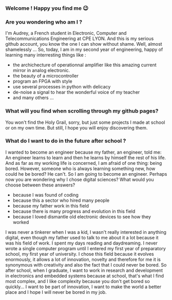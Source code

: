 ### Welcome ! Happy you find me 😉

### Are you wondering who am I ?
I'm Audrey, a French student in Electronic, Computer and Telecommunications Engineering at CPE LYON. And this is my serious github account, you know the one I can show without shame. Well, almost shamelessly ... So, today, I am in my second year of engineering, happy of learning many interresting things like :
  - the archichecture of operationnal amplifier like this amazing current mirror in analog electronic.
  - the beauty of a microcontroller
  - program an FPGA with style
  - use several processes in python with delicacy
  - de-noise a signal to hear the wonderful voice of my teacher
  - and many others ...

### What will you find when scrolling through my github pages?

You won't find the Holy Grail, sorry, but just some projects I made at school or on my own time. But still, I hope you will enjoy discovering them.

### What do I want to do in the future after school ?

I wanted to become an engineer because my father, an engineer, told me: An engineer learns to learn and then he learns by himself the rest of his life. And as far as my working life is concerned, I am afraid of one thing: being bored. However, someone who is always learning something new, how could he be bored? He can't. So I am going to become an engineer. Perhaps now you are wondering why I chose digital sciences? What would you choose between these answers? 
  - because I was found of coding
  - because this a sector who hired many people 
  - because my father work in this field
  - because there is many progress and evolution in this field
  - because I loved dismantle old electronic devices to see how they worked
 
I was never a tinkerer when I was a kid, I wasn't really interested in anything digital, even though my father used to talk to me about it a lot because it was his field of work. I spent my days reading and daydreaming. I never wrote a single computer program until I entered my first year of preparatory school, my first year of university. I chose this field because it evolves enormously, it allows a lot of innovation, novelty and therefore for me it is synonymous with creativity and also the fact that I could never be bored.
So after school, when I graduate, I want to work in research and development in electronics and embedded systems because at school, that's what I find most complex, and I like complexity because you don't get bored so quickly... I want to be part of innovation, I want to make the world a better place and I hope I will never be bored in my job. 
